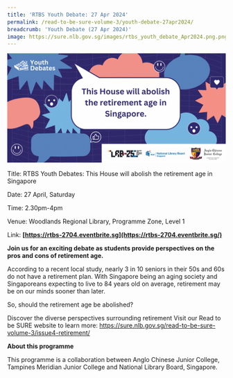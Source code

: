 ```yaml
---
title: 'RTBS Youth Debate: 27 Apr 2024'
permalink: /read-to-be-sure-volume-3/youth-debate-27apr2024/
breadcrumb: 'Youth Debate (27 Apr 2024)'
image: https://sure.nlb.gov.sg/images/rtbs_youth_debate_Apr2024.png.png
---
```


![](./../images/rtbs_youth_debate_Apr2024.png)

Title: RTBS Youth Debates: This House will abolish the retirement age in Singapore

Date: 27 April, Saturday

Time: 2.30pm-4pm

Venue: Woodlands Regional Library, Programme Zone, Level 1

 

Link: **[https://rtbs-2704.eventbrite.sg](https://rtbs-2704.eventbrite.sg/)** 

 

**Join us for an exciting debate as students provide perspectives on the pros and cons of retirement age.**

According to a recent local study, nearly 3 in 10 seniors in their 50s and 60s do not have a retirement plan. With Singapore being an aging society and Singaporeans expecting to live to 84 years old on average, retirement may be on our minds sooner than later.

So, should the retirement age be abolished?

Discover the diverse perspectives surrounding retirement Visit our Read to be SURE website to learn more: https://sure.nlb.gov.sg/read-to-be-sure-volume-3/issue4-retirement/

 

**About this programme**

This programme is a collaboration between Anglo Chinese Junior College, Tampines Meridian Junior College and National Library Board, Singapore.

 
